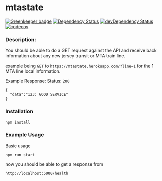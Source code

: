 mtastate
=========

[![Greenkeeper badge](https://badges.greenkeeper.io/wh-iterabb-it/mtastate.svg)](https://greenkeeper.io/)
[![Dependency Status](https://img.shields.io/david/wh-iterabb-it/mtastate.svg?style=flat)](https://david-dm.org/wh-iterabb-it/mtastate#info=Dependencies)
[![devDependency Status](https://img.shields.io/david/dev/wh-iterabb-it/mtastate.svg?style=flat)](https://david-dm.org/wh-iterabb-it/mtastate#info=devDependencies)
[![codecov](https://codecov.io/gh/wh-iterabb-it/mtastate/branch/master/graph/badge.svg)](https://codecov.io/gh/wh-iterabb-it/mtastate)



### Description:

You should be able to do a GET request against the API and receive back information about any new jersey transit or MTA train line.

example being `GET` to  `https://mtastate.herokuapp.com/?line=1` for the 1 MTA line local information.

Example Response:
Status: `200`
```
{
  "data":"123: GOOD SERVICE"
}
```

### Installation

```
npm install
```
### Example Usage

Basic usage
```
npm run start
```

now you should be able to get a response from

```
http://localhost:5000/health
```
